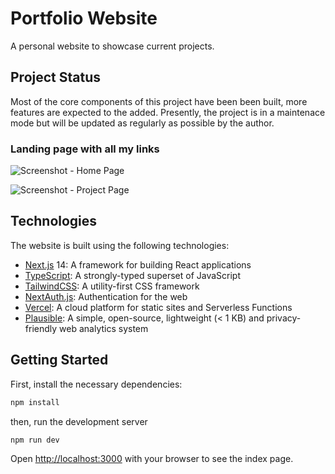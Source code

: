 # Portfolio Website

A personal website to showcase current projects. 

## Project Status

Most of the core components of this project have been been built, more features are expected to the added. Presently, the project is in a maintenace mode but will be updated as regularly as possible by the author.

### Landing page with all my links

![Screenshot - Home Page](https://ik.imagekit.io/xitvuuh9spa/portfolio/screenshot1_vvIWeqz35.png)

![Screenshot - Project Page](https://ik.imagekit.io/xitvuuh9spa/portfolio/screenshot2_0rI98XvEB.png)

## Technologies

The website is built using the following technologies:

-   [Next.js](https://nextjs.org/) 14: A framework for building React applications
-   [TypeScript](https://www.typescriptlang.org/): A strongly-typed superset of JavaScript
-   [TailwindCSS](https://tailwindcss.com/): A utility-first CSS framework
-   [NextAuth.js](https://authjs.dev/): Authentication for the web
-   [Vercel](https://vercel.com/): A cloud platform for static sites and Serverless Functions
-   [Plausible](https://plausible.io/): A simple, open-source, lightweight (< 1 KB) and privacy-friendly web analytics system

## Getting Started

First, install the necessary dependencies:

```bash
npm install
```

then, run the development server

```bash
npm run dev
```

Open [http://localhost:3000](http://localhost:3000) with your browser to see the index page.
